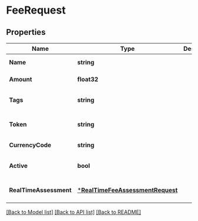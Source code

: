 # FeeRequest

## Properties
Name | Type | Description | Notes
------------ | ------------- | ------------- | -------------
**Name** | **string** |  | [default to null]
**Amount** | **float32** |  | [default to null]
**Tags** | **string** |  | [optional] [default to null]
**Token** | **string** |  | [optional] [default to null]
**CurrencyCode** | **string** |  | [default to null]
**Active** | **bool** |  | [optional] [default to null]
**RealTimeAssessment** | [***RealTimeFeeAssessmentRequest**](RealTimeFeeAssessmentRequest.md) |  | [optional] [default to null]

[[Back to Model list]](../README.md#documentation-for-models) [[Back to API list]](../README.md#documentation-for-api-endpoints) [[Back to README]](../README.md)


